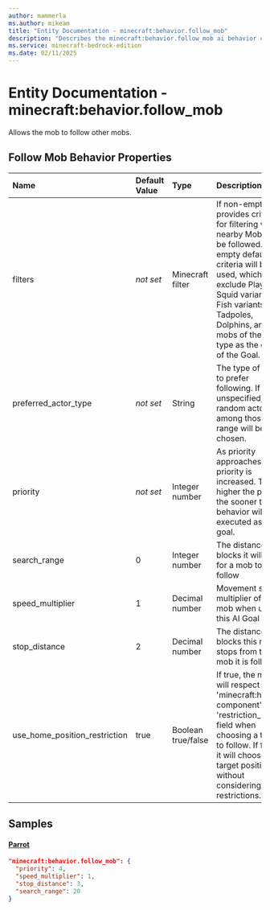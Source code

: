 ```yaml
---
author: mammerla
ms.author: mikeam
title: "Entity Documentation - minecraft:behavior.follow_mob"
description: "Describes the minecraft:behavior.follow_mob ai behavior component"
ms.service: minecraft-bedrock-edition
ms.date: 02/11/2025 
---
```


# Entity Documentation - minecraft:behavior.follow_mob

Allows the mob to follow other mobs.


## Follow Mob Behavior Properties

|Name       |Default Value |Type |Description |Example Values |
|:----------|:-------------|:----|:-----------|:------------- |
| filters | *not set* | Minecraft filter | If non-empty, provides criteria for filtering which nearby Mobs can be followed. If empty default criteria will be used, which will exclude Players, Squid variants, Fish variants, Tadpoles, Dolphins, and mobs of the same type as the owner of the Goal. |  | 
| preferred_actor_type | *not set* | String | The type of actor to prefer following. If left unspecified, a random actor among those in range will be chosen. |  | 
| priority | *not set* | Integer number | As priority approaches 0, the priority is increased. The higher the priority, the sooner this behavior will be executed as a goal. | Parrot: `4` | 
| search_range | 0 | Integer number | The distance in blocks it will look for a mob to follow | Parrot: `20` | 
| speed_multiplier | 1 | Decimal number | Movement speed multiplier of the mob when using this AI Goal | Parrot: `1` | 
| stop_distance | 2 | Decimal number | The distance in blocks this mob stops from the mob it is following | Parrot: `3` | 
| use_home_position_restriction | true | Boolean true/false | If true, the mob will respect the 'minecraft:home' component's 'restriction_radius' field when choosing a target to follow. If false, it will choose target position without considering home restrictions. |  | 

## Samples

#### [Parrot](https://github.com/Mojang/bedrock-samples/tree/preview/behavior_pack/entities/parrot.json)


```json
"minecraft:behavior.follow_mob": {
  "priority": 4,
  "speed_multiplier": 1,
  "stop_distance": 3,
  "search_range": 20
}
```
